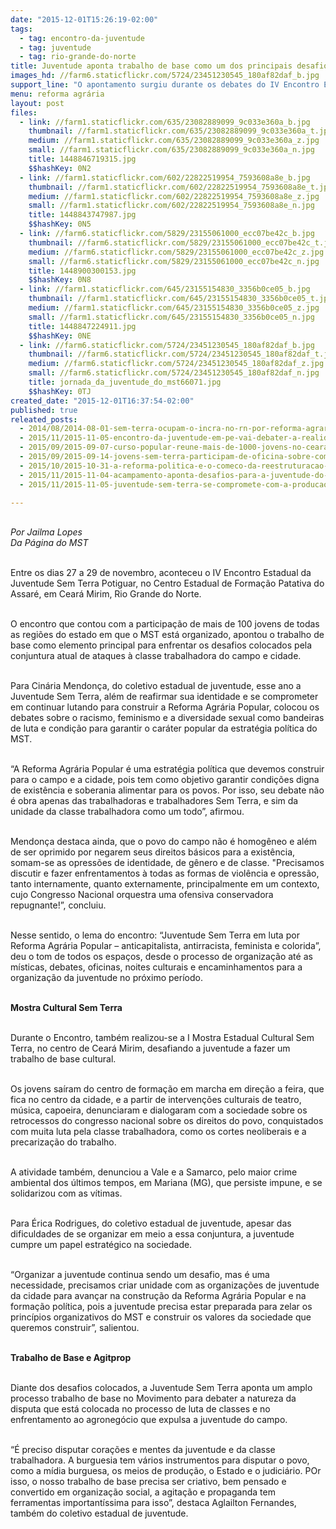 ```yaml
---
date: "2015-12-01T15:26:19-02:00"
tags:
  - tag: encontro-da-juventude
  - tag: juventude
  - tag: rio-grande-do-norte
title: Juventude aponta trabalho de base como um dos principais desafios o próximo período
images_hd: //farm6.staticflickr.com/5724/23451230545_180af82daf_b.jpg
support_line: "O apontamento surgiu durante os debates do IV Encontro Estadual da Juventude Sem Terra Potiguar que destacou também a diversidade dos povos do campo. "
menu: reforma agrária
layout: post
files:
  - link: //farm1.staticflickr.com/635/23082889099_9c033e360a_b.jpg
    thumbnail: //farm1.staticflickr.com/635/23082889099_9c033e360a_t.jpg
    medium: //farm1.staticflickr.com/635/23082889099_9c033e360a_z.jpg
    small: //farm1.staticflickr.com/635/23082889099_9c033e360a_n.jpg
    title: 1448846719315.jpg
    $$hashKey: 0N2
  - link: //farm1.staticflickr.com/602/22822519954_7593608a8e_b.jpg
    thumbnail: //farm1.staticflickr.com/602/22822519954_7593608a8e_t.jpg
    medium: //farm1.staticflickr.com/602/22822519954_7593608a8e_z.jpg
    small: //farm1.staticflickr.com/602/22822519954_7593608a8e_n.jpg
    title: 1448843747987.jpg
    $$hashKey: 0N5
  - link: //farm6.staticflickr.com/5829/23155061000_ecc07be42c_b.jpg
    thumbnail: //farm6.staticflickr.com/5829/23155061000_ecc07be42c_t.jpg
    medium: //farm6.staticflickr.com/5829/23155061000_ecc07be42c_z.jpg
    small: //farm6.staticflickr.com/5829/23155061000_ecc07be42c_n.jpg
    title: 1448900300153.jpg
    $$hashKey: 0N8
  - link: //farm1.staticflickr.com/645/23155154830_3356b0ce05_b.jpg
    thumbnail: //farm1.staticflickr.com/645/23155154830_3356b0ce05_t.jpg
    medium: //farm1.staticflickr.com/645/23155154830_3356b0ce05_z.jpg
    small: //farm1.staticflickr.com/645/23155154830_3356b0ce05_n.jpg
    title: 1448847224911.jpg
    $$hashKey: 0NE
  - link: //farm6.staticflickr.com/5724/23451230545_180af82daf_b.jpg
    thumbnail: //farm6.staticflickr.com/5724/23451230545_180af82daf_t.jpg
    medium: //farm6.staticflickr.com/5724/23451230545_180af82daf_z.jpg
    small: //farm6.staticflickr.com/5724/23451230545_180af82daf_n.jpg
    title: jornada_da_juventude_do_mst66071.jpg
    $$hashKey: 0TJ
created_date: "2015-12-01T16:37:54-02:00"
published: true
releated_posts:
  - 2014/08/2014-08-01-sem-terra-ocupam-o-incra-no-rn-por-reforma-agraria.md
  - 2015/11/2015-11-05-encontro-da-juventude-em-pe-vai-debater-a-realidade-da-luta-do-campo.md
  - 2015/09/2015-09-07-curso-popular-reune-mais-de-1000-jovens-no-ceara.md
  - 2015/09/2015-09-14-jovens-sem-terra-participam-de-oficina-sobre-comunicacao-popular-no-rs.md
  - 2015/10/2015-10-31-a-reforma-politica-e-o-comeco-da-reestruturacao-da-sociedade-afirma-militante.md
  - 2015/11/2015-11-04-acampamento-aponta-desafios-para-a-juventude-do-df-no-proximo-periodo.md
  - 2015/11/2015-11-05-juventude-sem-terra-se-compromete-com-a-producao-de-alimentos-saudaveis.md

---
```

<p><br />
<em>Por Jailma Lopes</em><br />
<em>Da P&aacute;gina do MST</em></p>

<p><br />
Entre os dias 27 a 29 de novembro, aconteceu o IV Encontro Estadual da Juventude Sem Terra Potiguar, no Centro Estadual de Forma&ccedil;&atilde;o Patativa do Assar&eacute;, em Cear&aacute; Mirim, Rio Grande do Norte.</p>

<p><br />
O encontro que contou com a participa&ccedil;&atilde;o de mais de 100 jovens de todas as regi&otilde;es do estado em que o MST est&aacute; organizado, apontou o trabalho de base como elemento principal para enfrentar os desafios colocados pela conjuntura atual de ataques &agrave; classe trabalhadora do campo e cidade.</p>

<p><br />
Para Cin&aacute;ria Mendon&ccedil;a, do coletivo estadual de juventude, esse ano a Juventude Sem Terra, al&eacute;m de reafirmar sua identidade e se comprometer em continuar lutando para construir a Reforma Agr&aacute;ria Popular, colocou os debates sobre o racismo, feminismo e a diversidade sexual como bandeiras de luta e condi&ccedil;&atilde;o para garantir o car&aacute;ter popular da estrat&eacute;gia pol&iacute;tica do MST.</p>

<p><br />
&ldquo;A Reforma Agr&aacute;ria Popular &eacute; uma estrat&eacute;gia pol&iacute;tica que devemos construir para o campo e a cidade, pois tem como objetivo garantir condi&ccedil;&otilde;es digna de exist&ecirc;ncia e soberania alimentar para os povos. Por isso, seu debate n&atilde;o &eacute; obra apenas das trabalhadoras e trabalhadores Sem Terra, e sim da unidade da classe trabalhadora como um todo&rdquo;, afirmou.</p>

<p><br />
Mendon&ccedil;a destaca ainda, que o povo do campo n&atilde;o &eacute; homog&ecirc;neo e al&eacute;m de ser oprimido por negarem seus direitos b&aacute;sicos para a exist&ecirc;ncia, somam-se as opress&otilde;es de identidade, de g&ecirc;nero e de classe. &quot;Precisamos discutir e fazer enfrentamentos &agrave; todas as formas de viol&ecirc;ncia e opress&atilde;o, tanto internamente, quanto externamente, principalmente em um contexto, cujo Congresso Nacional orquestra uma ofensiva conservadora repugnante!&rdquo;, concluiu.</p>

<p><br />
Nesse sentido, o lema do encontro: &ldquo;Juventude Sem Terra em luta por Reforma Agr&aacute;ria Popular &ndash; anticapitalista, antirracista, feminista e colorida&rdquo;, deu o tom de todos os espa&ccedil;os, desde o processo de organiza&ccedil;&atilde;o at&eacute; as m&iacute;sticas, debates, oficinas, noites culturais e encaminhamentos para a organiza&ccedil;&atilde;o da juventude no pr&oacute;ximo per&iacute;odo.</p>

<p><br />
<strong>Mostra Cultural Sem Terra</strong></p>

<p><br />
Durante o Encontro, tamb&eacute;m realizou-se a I Mostra Estadual Cultural Sem Terra, no centro de Cear&aacute; Mirim, desafiando a juventude a fazer um trabalho de base cultural.</p>

<p><br />
Os jovens sa&iacute;ram do centro de forma&ccedil;&atilde;o em marcha em dire&ccedil;&atilde;o a feira, que fica no centro da cidade, e a partir de interven&ccedil;&otilde;es culturais de teatro, m&uacute;sica, capoeira, denunciaram e dialogaram com a sociedade sobre os retrocessos do congresso nacional sobre os direitos do povo, conquistados com muita luta pela classe trabalhadora, como os cortes neoliberais e a precariza&ccedil;&atilde;o do trabalho.</p>

<p><br />
A atividade tamb&eacute;m, denunciou a Vale e a Samarco, pelo maior crime ambiental dos &uacute;ltimos tempos, em Mariana (MG), que persiste impune, e se solidarizou com as v&iacute;timas.</p>

<p><br />
Para &Eacute;rica Rodrigues, do coletivo estadual de juventude, apesar das dificuldades de se organizar em meio a essa conjuntura, a juventude cumpre um papel estrat&eacute;gico na sociedade.</p>

<p><br />
&ldquo;Organizar a juventude continua sendo um desafio, mas &eacute; uma necessidade, precisamos criar unidade com as organiza&ccedil;&otilde;es de juventude da cidade para avan&ccedil;ar na constru&ccedil;&atilde;o da Reforma Agr&aacute;ria Popular e na forma&ccedil;&atilde;o pol&iacute;tica, pois a juventude precisa estar preparada para zelar os princ&iacute;pios organizativos do MST e construir os valores da sociedade que queremos construir&rdquo;, salientou.</p>

<p><br />
<strong>Trabalho de Base e Agitprop</strong></p>

<p><br />
Diante dos desafios colocados, a Juventude Sem Terra aponta um amplo processo trabalho de base no Movimento para debater a natureza da disputa que est&aacute; colocada no processo de luta de classes e no enfrentamento ao agroneg&oacute;cio que expulsa a juventude do campo.</p>

<p><br />
&ldquo;&Eacute; preciso disputar cora&ccedil;&otilde;es e mentes da juventude e da classe trabalhadora. A burguesia tem v&aacute;rios instrumentos para disputar o povo, como a m&iacute;dia burguesa, os meios de produ&ccedil;&atilde;o, o Estado e o judici&aacute;rio. POr isso, o nosso trabalho de base precisa ser criativo, bem pensado e convertido em organiza&ccedil;&atilde;o social, a agita&ccedil;&atilde;o e propaganda tem ferramentas important&iacute;ssima para isso&rdquo;, destaca Aglailton Fernandes, tamb&eacute;m do coletivo estadual de juventude.</p>
